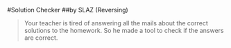#Solution Checker
##by SLAZ (Reversing) 

> Your teacher is tired of answering all the mails about the correct solutions to the homework. So he made a tool to check if the answers are correct.
